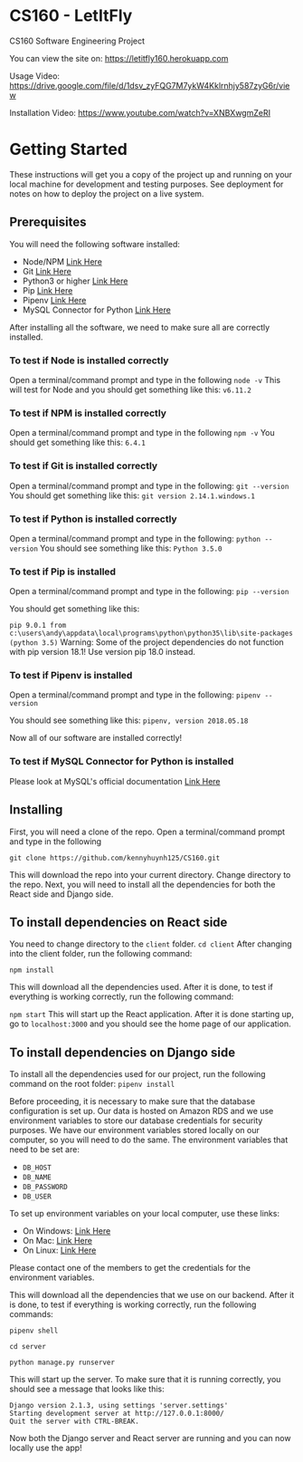# CS160 - LetItFly

CS160 Software Engineering Project

You can view the site on: https://letitfly160.herokuapp.com

Usage Video: https://drive.google.com/file/d/1dsv_zyFQG7M7ykW4Kklrnhjy587zyG6r/view

Installation Video: https://www.youtube.com/watch?v=XNBXwgmZeRI

# Getting Started

These instructions will get you a copy of the project up and running on your local machine for development and testing purposes. See deployment for notes on how to deploy the project on a live system.

## Prerequisites

You will need the following software installed:

- Node/NPM [Link Here](https://nodejs.org/en/)
- Git [Link Here](https://git-scm.com/downloads)
- Python3 or higher [Link Here](https://www.python.org/downloads/)
- Pip [Link Here](https://pip.pypa.io/en/stable/installing/)
- Pipenv [Link Here](https://pipenv.readthedocs.io/en/latest/install/#installing-pipenv)
- MySQL Connector for Python [Link Here](https://dev.mysql.com/downloads/connector/python/)

After installing all the software, we need to make sure all are correctly installed.

### To test if Node is installed correctly

Open a terminal/command prompt and type in the following
`node -v`
This will test for Node and you should get something like this:
`v6.11.2`

### To test if NPM is installed correctly

Open a terminal/command prompt and type in the following
`npm -v`
You should get something like this:
`6.4.1`

### To test if Git is installed correctly

Open a terminal/command prompt and type in the following:
`git --version`
You should get something like this:
`git version 2.14.1.windows.1`

### To test if Python is installed correctly

Open a terminal/command prompt and type in the following:
`python --version`
You should see something like this:
`Python 3.5.0`

### To test if Pip is installed

Open a terminal/command prompt and type in the following:
`pip --version`

You should get something like this:

`pip 9.0.1 from c:\users\andy\appdata\local\programs\python\python35\lib\site-packages (python 3.5)`
Warning: Some of the project dependencies do not function with pip version 18.1! Use version pip 18.0 instead.

### To test if Pipenv is installed

Open a terminal/command prompt and type in the following:
`pipenv --version`

You should see something like this:
`pipenv, version 2018.05.18`

Now all of our software are installed correctly!

### To test if MySQL Connector for Python is installed

Please look at MySQL's official documentation
[Link Here](https://dev.mysql.com/doc/connector-python/en/connector-python-verification.html)

## Installing

First, you will need a clone of the repo. Open a terminal/command prompt and type in the following

`git clone https://github.com/kennyhuynh125/CS160.git`

This will download the repo into your current directory. Change directory to the repo.
Next, you will need to install all the dependencies for both the React side and Django side.

## To install dependencies on React side

You need to change directory to the `client` folder. `cd client`
After changing into the client folder, run the following command:

`npm install`

This will download all the dependencies used. After it is done, to test if everything is working correctly, run the following command:

`npm start`
This will start up the React application. After it is done starting up, go to `localhost:3000` and you should see the home page of our application.

## To install dependencies on Django side

To install all the dependencies used for our project, run the following command on the root folder:
`pipenv install`

Before proceeding, it is necessary to make sure that the database configuration is set up. Our data is hosted on Amazon RDS and we use environment variables to store our database credentials for security purposes. We have our environment variables stored locally on our computer, so you will need to do the same. The environment variables that need to be set are:

- `DB_HOST`
- `DB_NAME`
- `DB_PASSWORD`
- `DB_USER`

To set up environment variables on your local computer, use these links:

- On Windows: [Link Here](https://helpdeskgeek.com/how-to/create-custom-environment-variables-in-windows/)
- On Mac: [Link Here](https://medium.com/@himanshuagarwal1395/setting-up-environment-variables-in-macos-sierra-f5978369b255)
- On Linux: [Link Here](https://www.digitalocean.com/community/tutorials/how-to-read-and-set-environmental-and-shell-variables-on-a-linux-vps)

Please contact one of the members to get the credentials for the environment variables.

This will download all the dependencies that we use on our backend. After it is done, to test if everything is working correctly, run the following commands:

`pipenv shell`

`cd server`

`python manage.py runserver`

This will start up the server. To make sure that it is running correctly, you should see a message that looks like this:

```
Django version 2.1.3, using settings 'server.settings'
Starting development server at http://127.0.0.1:8000/
Quit the server with CTRL-BREAK.
```

Now both the Django server and React server are running and you can now locally use the app!
